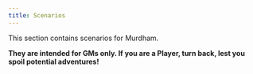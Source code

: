 ```yaml
---
title: Scenarios
---
```


This section contains scenarios for Murdham.

**They are intended for GMs only. If you are a Player, turn back, lest you spoil potential adventures!**
